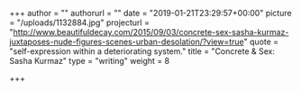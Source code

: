 +++
author = ""
authorurl = ""
date = "2019-01-21T23:29:57+00:00"
picture = "/uploads/1132884.jpg"
projecturl = "http://www.beautifuldecay.com/2015/09/03/concrete-sex-sasha-kurmaz-juxtaposes-nude-figures-scenes-urban-desolation/?view=true"
quote = "self-expression within a deteriorating system."
title = "Concrete & Sex: Sasha Kurmaz"
type = "writing"
weight = 8

+++
